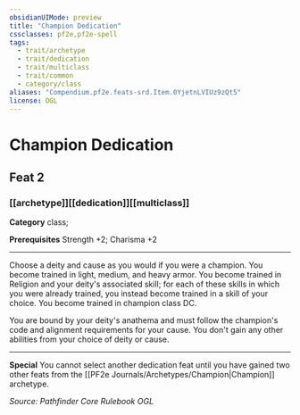 ```yaml
---
obsidianUIMode: preview
title: "Champion Dedication"
cssclasses: pf2e,pf2e-spell
tags:
  - trait/archetype
  - trait/dedication
  - trait/multiclass
  - trait/common
  - category/class
aliases: "Compendium.pf2e.feats-srd.Item.0YjetnLVIUz9zQt5"
license: OGL
---
```

# Champion Dedication
## Feat 2
### [[archetype]][[dedication]][[multiclass]]

**Category** class; 



**Prerequisites** Strength +2; Charisma +2
* * *
Choose a deity and cause as you would if you were a champion. You become trained in light, medium, and heavy armor. You become trained in Religion and your deity's associated skill; for each of these skills in which you were already trained, you instead become trained in a skill of your choice. You become trained in champion class DC.

You are bound by your deity's anathema and must follow the champion's code and alignment requirements for your cause. You don't gain any other abilities from your choice of deity or cause.

* * *

**Special** You cannot select another dedication feat until you have gained two other feats from the [[PF2e Journals/Archetypes/Champion|Champion]] archetype.

*Source: Pathfinder Core Rulebook*
*OGL*